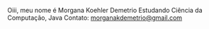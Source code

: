 Oiii, meu nome é Morgana Koehler Demetrio
Estudando Ciência da Computação, Java
Contato: morganakdemetrio@gmail.com
